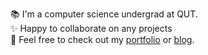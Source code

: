 📚 I'm a computer science undergrad at QUT. <br> ✨ Happy to collaborate on any projects <br> 📑 Feel free to check out my [portfolio](https://ottohellwig.vercel.app/) or [blog](https://ottohellwig.me/).
